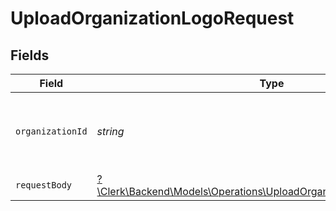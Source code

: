 # UploadOrganizationLogoRequest


## Fields

| Field                                                                                                                               | Type                                                                                                                                | Required                                                                                                                            | Description                                                                                                                         |
| ----------------------------------------------------------------------------------------------------------------------------------- | ----------------------------------------------------------------------------------------------------------------------------------- | ----------------------------------------------------------------------------------------------------------------------------------- | ----------------------------------------------------------------------------------------------------------------------------------- |
| `organizationId`                                                                                                                    | *string*                                                                                                                            | :heavy_check_mark:                                                                                                                  | The ID of the organization for which to upload a logo                                                                               |
| `requestBody`                                                                                                                       | [?\Clerk\Backend\Models\Operations\UploadOrganizationLogoRequestBody](../../Models/Operations/UploadOrganizationLogoRequestBody.md) | :heavy_minus_sign:                                                                                                                  | N/A                                                                                                                                 |